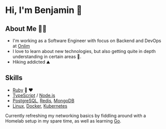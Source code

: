 # Hi, I'm Benjamin 👋

## About Me 👨‍💻

- I'm working as a Software Engineer with focus on Backend and DevOps at [Onlim](https://www.onlim.com)
- I love to learn about new technologies, but also getting quite in depth understanding in certain areas 🔬.
- Hiking addicted ⛰️

## Skills

- [Ruby](https://ruby-lang.org) 💎 ❤️
- [TypeScript](https://www.typescriptlang.org/) / [Node.js](https://nodejs.dev/)
- [PostgreSQL](https://www.postgresql.org/), [Redis](https://redis.io/), [MongoDB](https://www.mongodb.com/)
- [Linux](https://archlinux.org/), [Docker](https://docs.docker.com/), [Kubernetes](https://kubernetes.io/)

Currently refreshing my networking basics by fiddling around with a Homelab setup in my spare time, as well as learning [Go](https://go.dev/).

<!--
**tak1n/tak1n** is a ✨ _special_ ✨ repository because its `README.md` (this file) appears on your GitHub profile.

Here are some ideas to get you started:

- 🔭 I’m currently working on ...
- 🌱 I’m currently learning ...
- 👯 I’m looking to collaborate on ...
- 🤔 I’m looking for help with ...
- 💬 Ask me about ...
- 📫 How to reach me: ...
- 😄 Pronouns: ...
- ⚡ Fun fact: ...
-->
